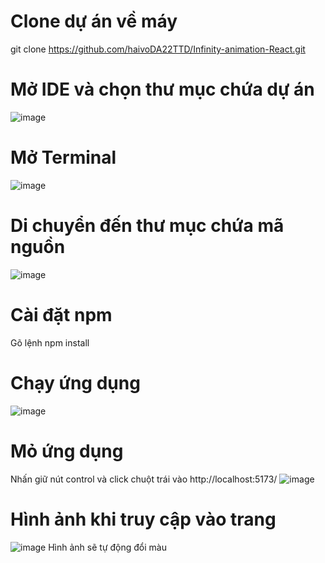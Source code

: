 # Clone dự án về máy 
  git clone https://github.com/haivoDA22TTD/Infinity-animation-React.git
# Mở IDE và chọn thư mục chứa dự án
  ![image](https://github.com/user-attachments/assets/507ab677-5760-411e-9a1f-0f07cb561238)
# Mở Terminal
  ![image](https://github.com/user-attachments/assets/bce88e16-e899-4657-9a3b-fb5be0976974)
# Di chuyển đến thư mục chứa mã nguồn
  ![image](https://github.com/user-attachments/assets/84d4bdd1-da29-4eb8-bcd9-fb5052334f83)
# Cài đặt npm 
  Gõ lệnh npm install
# Chạy ứng dụng
  ![image](https://github.com/user-attachments/assets/06a69242-2329-4835-85f9-150c7c6dce38)
# Mỏ ứng dụng
  Nhấn giữ nút control và click chuột trái vào http://localhost:5173/
  ![image](https://github.com/user-attachments/assets/aa727f8b-f0fb-467e-be2f-8e650e53ae33)
# Hình ảnh khi truy cập vào trang 
  ![image](https://github.com/user-attachments/assets/7b1d9d5e-b2af-4818-b770-d94bac474d15)
  Hình ảnh sẽ tự động đổi màu 


  


